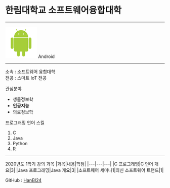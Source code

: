 # 한림대학교 소프트웨어융합대학
---
<img src = Hello_Android.png width = 100 height = 100/>
Android

---

소속 : 소프트웨어 융합대학  
전공 : 스마트 IoT 전공  

관심분야  
* 생물정보학
* **인공지능**
* 의료정보학  

프로그래밍 언어 스킬  
1. C
2. Java
3. Python
4. R


----------------

2020년도 1학기 강의 과목
|과목|내용|학점|
|---|---|---|
|C 프로그래밍|C 언어 개요|3|
|Java 프로그래밍|Java 개요|3|
|소프트웨어 세미나1|최신 소프트웨어 트랜드|1|



GitHub : [HanBI24](github)


[github]: https://www.github.com/HanBI24/
